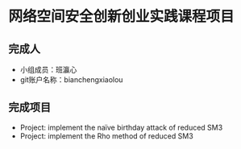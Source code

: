 # 网络空间安全创新创业实践课程项目
## 完成人
- 小组成员：班瀛心
- git账户名称：bianchengxiaolou
## 完成项目
- Project: implement the naïve birthday attack of reduced SM3
- Project: implement the Rho method of reduced SM3
